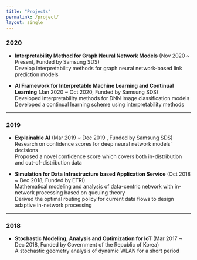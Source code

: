 ```yaml
---
title: "Projects"
permalink: /project/
layout: single
---
```


### 2020
- **Interpretability Method for Graph Neural Network Models**
(Nov 2020 ~ Present, Funded by Samsung SDS)
<br> Develop interpretability methods for graph neural network-based link prediction models

- **AI Framework for Interpretable Machine Learning and Continual Learning**
(Jan 2020 ~ Oct 2020, Funded by Samsung SDS)
<br> Developed interpretability methods for DNN image classification models
<br> Developed a continual learning scheme using interpretability methods

---
### 2019
- **Explainable AI**
(Mar 2019 ~ Dec 2019
, Funded by Samsung SDS)
<br> Research on confidence scores for deep neural network models' decisions
<br> Proposed a novel confidence score which covers both in-distribution and out-of-distribution data

- **Simulation for Data Infrastructure based Application Service**
(Oct 2018 ~ Dec 2018, Funded by ETRI)
<br> Mathematical modeling and analysis of data-centric network with in-network processing based on queuing theory
<br> Derived the optimal routing policy for current data flows to design adaptive in-network processing

---
### 2018
- **Stochastic Modeling, Analysis and Optimization for IoT**
(Mar 2017 ~ Dec 2018,
Funded by Government of the Republic of Korea)
<br> A stochastic geometry analysis of dynamic WLAN for a short period
